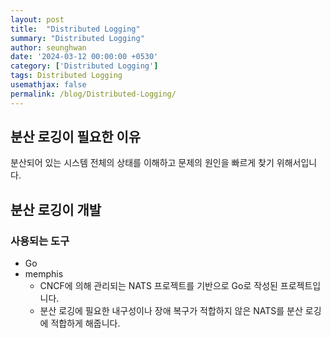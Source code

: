 ```yaml
---
layout: post
title:  "Distributed Logging"
summary: "Distributed Logging"
author: seunghwan
date: '2024-03-12 00:00:00 +0530'
category: ['Distributed Logging']
tags: Distributed Logging
usemathjax: false
permalink: /blog/Distributed-Logging/
---
```


## 분산 로깅이 필요한 이유

분산되어 있는 시스템 전체의 상태를 이해하고 문제의 원인을   빠르게 찾기 위해서입니다.

## 분산 로깅이 개발

### 사용되는 도구
- Go
- memphis
    - CNCF에 의해 관리되는 NATS 프로젝트를 기반으로 Go로 작성된 프로젝트입니다.
    - 분산 로깅에 필요한 내구성이나 장애 복구가 적합하지 않은 NATS를 분산 로깅에 적합하게 해줍니다.

